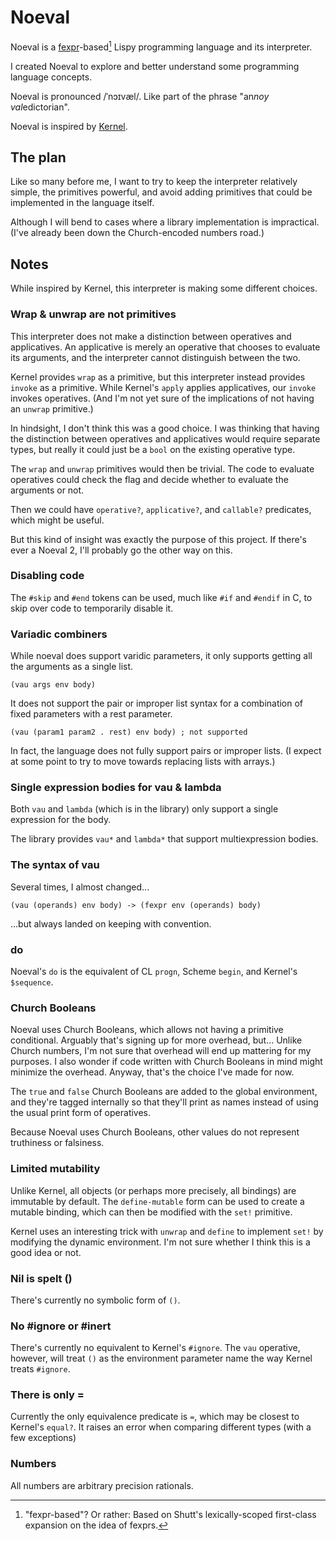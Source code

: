 # Noeval

Noeval is a [fexpr](https://en.wikipedia.org/wiki/Fexpr)-based[^fexpr] Lispy programming language and its interpreter.

[^fexpr]: "fexpr-based"? Or rather: Based on Shutt's lexically-scoped first-class expansion on the idea of fexprs.

I created Noeval to explore and better understand some programming language concepts.

Noeval is pronounced /ˈnɔɪvæl/. Like part of the phrase "an*noy val*edictorian".

Noeval is inspired by [Kernel](https://web.cs.wpi.edu/~jshutt/kernel.html).

## The plan

Like so many before me, I want to try to keep the interpreter relatively
simple, the primitives powerful, and avoid adding primitives that could be
implemented in the language itself.

Although I will bend to cases where a library implementation is impractical.
(I've already been down the Church-encoded numbers road.)

## Notes

While inspired by Kernel, this interpreter is making some different choices.

### Wrap & unwrap are not primitives

This interpreter does not make a distinction between operatives and
applicatives. An applicative is merely an operative that chooses to evaluate
its arguments, and the interpreter cannot distinguish between the two.

Kernel provides `wrap` as a primitive, but this interpreter instead provides
`invoke` as a primitive. While Kernel's `apply` applies applicatives, our
`invoke` invokes operatives. (And I'm not yet sure of the implications of not
having an `unwrap` primitive.)

In hindsight, I don't think this was a good choice. I was thinking that having
the distinction between operatives and applicatives would require separate
types, but really it could just be a `bool` on the existing operative type.

The `wrap` and `unwrap` primitives would then be trivial. The code to evaluate
operatives could check the flag and decide whether to evaluate the arguments or
not.

Then we could have `operative?`, `applicative?`, and `callable?` predicates,
which might be useful.

But this kind of insight was exactly the purpose of this project. If there's
ever a Noeval 2, I'll probably go the other way on this.

### Disabling code

The `#skip` and `#end` tokens can be used, much like `#if` and `#endif` in C,
to skip over code to temporarily disable it.

### Variadic combiners

While noeval does support varidic parameters, it only supports getting all the
arguments as a single list.

    (vau args env body)

It does not support the pair or improper list syntax for a combination of
fixed parameters with a rest parameter.

    (vau (param1 param2 . rest) env body) ; not supported

In fact, the language does not fully support pairs or improper lists.
(I expect at some point to try to move towards replacing lists with arrays.)

### Single expression bodies for vau & lambda

Both `vau` and `lambda` (which is in the library) only support a single
expression for the body.

The library provides `vau*` and `lambda*` that support multiexpression bodies.

### The syntax of vau

Several times, I almost changed...

    (vau (operands) env body) -> (fexpr env (operands) body)

...but always landed on keeping with convention.

### do

Noeval's `do` is the equivalent of CL `progn`, Scheme `begin`, and Kernel's
`$sequence`.

### Church Booleans

Noeval uses Church Booleans, which allows not having a primitive conditional.
Arguably that's signing up for more overhead, but... Unlike Church numbers, I'm
not sure that overhead will end up mattering for my purposes. I also wonder if
code written with Church Booleans in mind might minimize the overhead. Anyway,
that's the choice I've made for now.

The `true` and `false` Church Booleans are added to the global environment, and
they're tagged internally so that they'll print as names instead of using the
usual print form of operatives.

Because Noeval uses Church Booleans, other values do not represent truthiness
or falsiness.

### Limited mutability

Unlike Kernel, all objects (or perhaps more precisely, all bindings) are
immutable by default. The `define-mutable` form can be used to create a mutable
binding, which can then be modified with the `set!` primitive.

Kernel uses an interesting trick with `unwrap` and `define` to implement `set!`
by modifying the dynamic environment. I'm not sure whether I think this is a
good idea or not.

### Nil is spelt ()

There's currently no symbolic form of `()`.

### No #ignore or #inert

There's currently no equivalent to Kernel's `#ignore`. The `vau` operative,
however, will treat `()` as the environment parameter name the way Kernel
treats `#ignore`.

### There is only =

Currently the only equivalence predicate is `=`, which may be closest to
Kernel's `equal?`. It raises an error when comparing different types (with a
few exceptions)

### Numbers

All numbers are arbitrary precision rationals.
